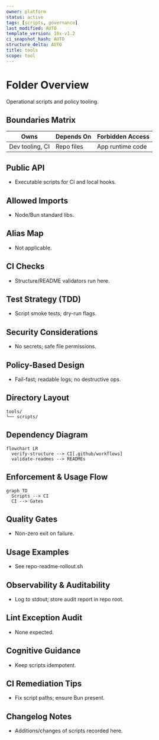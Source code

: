 ```yaml
---
owner: platform
status: active
tags: [scripts, governance]
last_modified: AUTO
template_version: 10x-v1.2
ci_snapshot_hash: AUTO
structure_delta: AUTO
title: tools
scope: tool
---
```


# Folder Overview
Operational scripts and policy tooling.

## Boundaries Matrix
| Owns              | Depends On | Forbidden Access |
|-------------------|------------|------------------|
| Dev tooling, CI   | Repo files | App runtime code |

## Public API
- Executable scripts for CI and local hooks.

## Allowed Imports
- Node/Bun standard libs.

## Alias Map
- Not applicable.

## CI Checks
- Structure/README validators run here.

## Test Strategy (TDD)
- Script smoke tests; dry-run flags.

## Security Considerations
- No secrets; safe file permissions.

## Policy-Based Design
- Fail-fast; readable logs; no destructive ops.

## Directory Layout
```
tools/
└── scripts/
```

## Dependency Diagram
```
flowchart LR
  verify-structure --> CI[.github/workflows]
  validate-readmes --> READMEs
```

## Enforcement & Usage Flow
```
graph TD
  Scripts --> CI
  CI --> Gates
```

## Quality Gates
- Non-zero exit on failure.

## Usage Examples
- See repo-readme-rollout.sh

## Observability & Auditability
- Log to stdout; store audit report in repo root.

## Lint Exception Audit
- None expected.

## Cognitive Guidance
- Keep scripts idempotent.

## CI Remediation Tips
- Fix script paths; ensure Bun present.

## Changelog Notes
- Additions/changes of scripts recorded here.